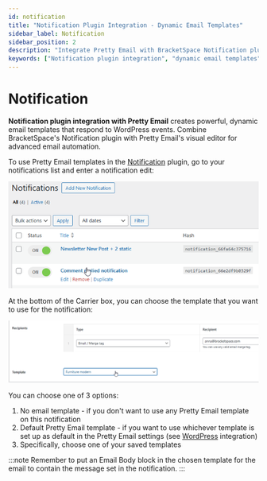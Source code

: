 ```yaml
---
id: notification
title: "Notification Plugin Integration - Dynamic Email Templates"
sidebar_label: Notification
sidebar_position: 2
description: "Integrate Pretty Email with BracketSpace Notification plugin. Create dynamic email templates with triggers, merge tags, and automated WordPress notifications."
keywords: ["Notification plugin integration", "dynamic email templates", "WordPress notifications", "Notification Pretty Email", "automated email templates", "email triggers"]
---
```


# Notification

**Notification plugin integration with Pretty Email** creates powerful, dynamic email templates that respond to WordPress events. Combine BracketSpace's Notification plugin with Pretty Email's visual editor for advanced email automation.

To use Pretty Email templates in the [Notification](https://wordpress.org/plugins/notification/) plugin, go to your notifications list and enter a notification edit:

![Notification plugin edit interface showing email carrier configuration](../../assets/notification-plugin-edit-interface.png)

At the bottom of the Carrier box, you can choose the template that you want to use for the notification:

![Notification template selection dropdown for Pretty Email integration](../../assets/notification-template-selection-dropdown.png)

You can choose one of 3 options:

1. No email template - if you don't want to use any Pretty Email template on this notification
2. Default Pretty Email template - if you want to use whichever template is set up as default in the Pretty Email settings (see [WordPress](wordpress.md) integration)
3. Specifically, choose one of your saved templates

:::note
Remember to put an Email Body block in the chosen template for the email to contain the message set in the notification.
:::